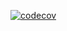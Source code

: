 [![codecov](https://codecov.io/gh/codecov/helloworld/branch/master/graph/badge.svg?token=427e5c7e-9721-4d65-b581-4c6ac1cd6a53)](https://codecov.io/gh/codecov/helloworld)